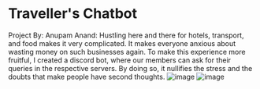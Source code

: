 # Traveller's Chatbot

Project By: Anupam Anand: Hustling here and there for hotels, transport, and food makes it very complicated. It makes everyone anxious about wasting money on such businesses again. To make this experience more fruitful, I created a discord bot, where our members can ask for their queries in the respective servers. By doing so, it nullifies the stress and the doubts that make people have second thoughts.
![image](https://user-images.githubusercontent.com/73845017/125649397-5b49f60c-2dbf-468c-ab16-04247eace0a8.png)
![image](https://user-images.githubusercontent.com/73845017/125649488-d0bf6c9e-0d5b-4add-9aa9-aa8083ca7c02.png)
